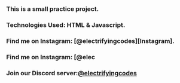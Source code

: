 ### This is a small practice project.

### Technologies Used: HTML & Javascript.

### Find me on Instagram: [@electrifyingcodes][Instagram].
### Find me on Instagram: [@elec
### Join our Discord server:[@electrifyingcodes][discord]

[Instgram]: https://www.instagram.com/electrifying_codes
[discord]: htt